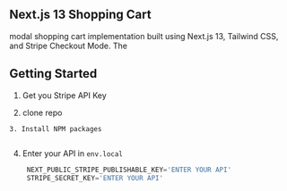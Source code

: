 ## Next.js 13 Shopping Cart

 modal shopping cart implementation built using Next.js 13, Tailwind CSS, and Stripe Checkout Mode. The



## Getting Started

1. Get you Stripe API Key

2.  clone repo
   ```
3. Install NPM packages
     
   ```
4. Enter your API in `env.local`
   ```js
    NEXT_PUBLIC_STRIPE_PUBLISHABLE_KEY='ENTER YOUR API'
    STRIPE_SECRET_KEY='ENTER YOUR API'
   ```


